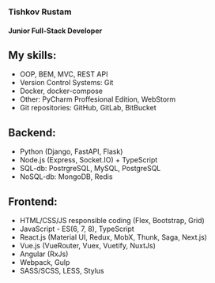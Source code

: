 ### Tishkov Rustam
#### Junior Full-Stack Developer





My skills:
---
  + OOP, BEM, MVC, REST API
  + Version Control Systems: Git
  + Docker, docker-compose
  + Other: PyCharm Proffesional Edition, WebStorm
  + Git repositories: GitHub, GitLab, BitBucket

 
Backend:
---
  + Python (Django, FastAPI, Flask)
  + Node.js (Express, Socket.IO) + TypeScript
  + SQL-db: PostrgreSQL, MySQL, PostgreSQL
  + NoSQL-db: MongoDB, Redis

  
Frontend:
---
  + HTML/CSS/JS responsible coding (Flex, Bootstrap, Grid)
  + JavaScript - ES(6, 7, 8), TypeScript
  + React.js (Material UI, Redux, MobX, Thunk, Saga, Next.js)
  + Vue.js (VueRouter, Vuex, Vuetify, NuxtJs)
  + Angular (RxJs)
  + Webpack, Gulp
  + SASS/SCSS, LESS, Stylus
  
